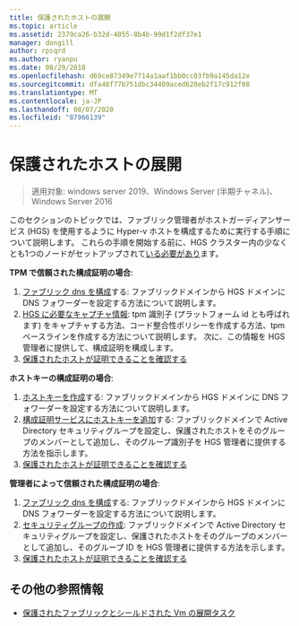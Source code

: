 ```yaml
---
title: 保護されたホストの展開
ms.topic: article
ms.assetid: 2379ca26-b32d-4055-8b4b-99d1f2df37e1
manager: dongill
author: rpsqrd
ms.author: ryanpu
ms.date: 08/29/2018
ms.openlocfilehash: d69ce87349e7714a1aaf1bb0cc03fb9a145da12e
ms.sourcegitcommit: dfa48f77b751dbc34409aced628eb2f17c912f08
ms.translationtype: MT
ms.contentlocale: ja-JP
ms.lasthandoff: 08/07/2020
ms.locfileid: "87966139"
---
```

# <a name="deploy-guarded-hosts"></a>保護されたホストの展開

>適用対象: windows server 2019、Windows Server (半期チャネル)、Windows Server 2016

このセクションのトピックでは、ファブリック管理者がホストガーディアンサービス (HGS) を使用するように Hyper-v ホストを構成するために実行する手順について説明します。 これらの手順を開始する前に、HGS クラスター内の少なくとも1つのノードがセットアップされて[いる必要があり](guarded-fabric-setting-up-the-host-guardian-service-hgs.md)ます。

**TPM で信頼された構成証明の場合**:
1. [ファブリック dns を構成](guarded-fabric-configuring-fabric-dns.md)する: ファブリックドメインから HGS ドメインに DNS フォワーダーを設定する方法について説明します。
2. [HGS に必要なキャプチャ情報](guarded-fabric-tpm-trusted-attestation-capturing-hardware.md): tpm 識別子 (プラットフォーム id とも呼ばれます) をキャプチャする方法、コード整合性ポリシーを作成する方法、tpm ベースラインを作成する方法について説明します。 次に、この情報を HGS 管理者に提供して、構成証明を構成します。
3. [保護されたホストが証明できることを確認する](guarded-fabric-confirm-hosts-can-attest-successfully.md)

**ホストキーの構成証明の場合**:
1. [ホストキーを作成](guarded-fabric-create-host-key.md#create-a-host-key)する: ファブリックドメインから HGS ドメインに DNS フォワーダーを設定する方法について説明します。
2. [構成証明サービスにホストキーを追加](guarded-fabric-create-host-key.md#add-the-host-key-to-the-attestation-service)する: ファブリックドメインで Active Directory セキュリティグループを設定し、保護されたホストをそのグループのメンバーとして追加し、そのグループ識別子を HGS 管理者に提供する方法を指示します。
3. [保護されたホストが証明できることを確認する](guarded-fabric-confirm-hosts-can-attest-successfully.md)


**管理者によって信頼された構成証明の場合**:
1. [ファブリック dns を構成](guarded-fabric-configuring-fabric-dns.md)する: ファブリックドメインから HGS ドメインに DNS フォワーダーを設定する方法について説明します。
2. [セキュリティグループの作成](guarded-fabric-admin-trusted-attestation-creating-a-security-group.md): ファブリックドメインで Active Directory セキュリティグループを設定し、保護されたホストをそのグループのメンバーとして追加し、そのグループ ID を HGS 管理者に提供する方法を示します。
3. [保護されたホストが証明できることを確認する](guarded-fabric-confirm-hosts-can-attest-successfully.md)


## <a name="additional-references"></a>その他の参照情報

- [保護されたファブリックとシールドされた Vm の展開タスク](guarded-fabric-deploying-hgs-overview.md#deployment-tasks-for-guarded-fabrics-and-shielded-vms)
